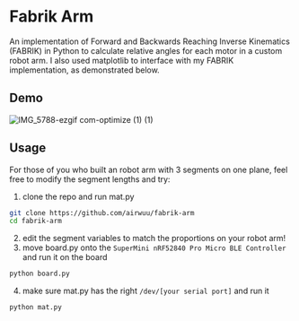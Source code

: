 # Fabrik Arm
An implementation of Forward and Backwards Reaching Inverse Kinematics (FABRIK) in Python to calculate relative angles for each motor in a custom robot arm. 
I also used matplotlib to interface with my FABRIK implementation, as demonstrated below.

## Demo
![IMG_5788-ezgif com-optimize (1) (1)](https://github.com/user-attachments/assets/7ceab1d9-8b0d-48e4-9cd4-9240892c825e)

## Usage
For those of you who built an robot arm with 3 segments on one plane, feel free to modify the segment lengths and try:
1. clone the repo and run mat.py
```sh
git clone https://github.com/airwuu/fabrik-arm
cd fabrik-arm
```
2. edit the segment variables to match the proportions on your robot arm!
3. move board.py onto the `SuperMini nRF52840 Pro Micro BLE Controller` and run it on the board
```sh
python board.py
```
4. make sure mat.py has the right `/dev/[your serial port]` and run it
```sh
python mat.py
``` 



